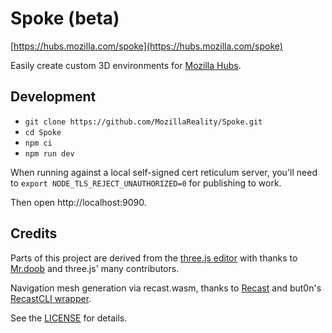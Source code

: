 # Spoke (beta)

[https://hubs.mozilla.com/spoke](https://hubs.mozilla.com/spoke)

Easily create custom 3D environments for [Mozilla Hubs](https://hubs.mozilla.com).

## Development

- `git clone https://github.com/MozillaReality/Spoke.git`
- `cd Spoke`
- `npm ci`
- `npm run dev`

When running against a local self-signed cert reticulum server, you'll need to `export NODE_TLS_REJECT_UNAUTHORIZED=0` for publishing to work.

Then open http://localhost:9090.

## Credits

Parts of this project are derived from the [three.js editor](https://threejs.org/editor/)
with thanks to [Mr.doob](https://github.com/mrdoob) and three.js' many contributors.

Navigation mesh generation via recast.wasm, thanks to [Recast](https://github.com/recastnavigation/recastnavigation) and but0n's [RecastCLI wrapper](https://github.com/but0n/recastCLI.js).

See the [LICENSE](LICENSE) for details.
